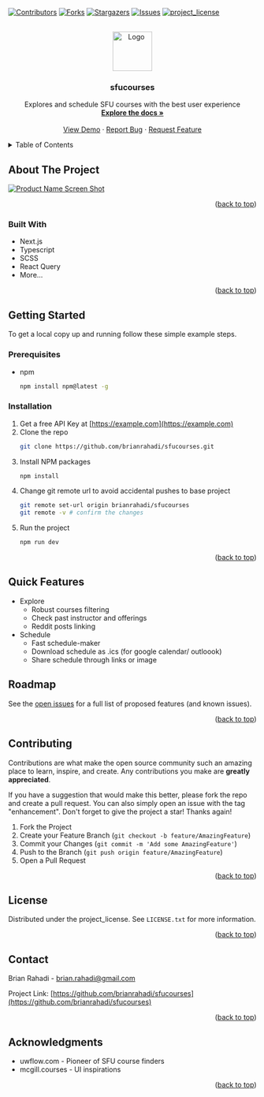 <a id="readme-top"></a>

<!-- PROJECT SHIELDS -->
<!--
*** I'm using markdown "reference style" links for readability.
*** Reference links are enclosed in brackets [ ] instead of parentheses ( ).
*** See the bottom of this document for the declaration of the reference variables
*** for contributors-url, forks-url, etc. This is an optional, concise syntax you may use.
*** https://www.markdownguide.org/basic-syntax/#reference-style-links
-->

[![Contributors][contributors-shield]][contributors-url]
[![Forks][forks-shield]][forks-url]
[![Stargazers][stars-shield]][stars-url]
[![Issues][issues-shield]][issues-url]
[![project_license][license-shield]][license-url]

<!-- PROJECT LOGO -->
<br />
<div align="center">
  <a href="https://github.com/brianrahadi/sfucourses">
    <img src="images/logo.png" alt="Logo" width="80" height="80">
  </a>

<h3 align="center">sfucourses</h3>

  <p align="center">
    Explores and schedule SFU courses with the best user experience
    <br />
    <a href="https://github.com/brianrahadi/sfucourses"><strong>Explore the docs »</strong></a>
    <br />
    <br />
    <a href="https://github.com/brianrahadi/sfucourses">View Demo</a>
    &middot;
    <a href="https://github.com/brianrahadi/sfucourses/issues/new?labels=bug&template=bug-report---.md">Report Bug</a>
    &middot;
    <a href="https://github.com/brianrahadi/sfucourses/issues/new?labels=enhancement&template=feature-request---.md">Request Feature</a>
  </p>
</div>

<!-- TABLE OF CONTENTS -->
<details>
  <summary>Table of Contents</summary>
  <ol>
    <li>
      <a href="#about-the-project">About The Project</a>
      <ul>
        <li><a href="#built-with">Built With</a></li>
      </ul>
    </li>
    <li><a href="#features">Features</a></li>
    <li>
      <a href="#getting-started">Getting Started</a>
      <ul>
        <li><a href="#prerequisites">Prerequisites</a></li>
        <li><a href="#installation">Installation</a></li>
      </ul>
    </li>
    <li><a href="#usage">Usage</a></li>
    <li><a href="#roadmap">Roadmap</a></li>
    <li><a href="#contributing">Contributing</a></li>
    <li><a href="#license">License</a></li>
    <li><a href="#contact">Contact</a></li>
    <li><a href="#acknowledgments">Acknowledgments</a></li>
  </ol>
</details>

<!-- ABOUT THE PROJECT -->

## About The Project

[![Product Name Screen Shot][product-screenshot]](https://example.com)

<p align="right">(<a href="#readme-top">back to top</a>)</p>

### Built With

- Next.js
- Typescript
- SCSS
- React Query
- More...

<p align="right">(<a href="#readme-top">back to top</a>)</p>

<!-- GETTING STARTED -->

## Getting Started

To get a local copy up and running follow these simple example steps.

### Prerequisites

- npm
  ```sh
  npm install npm@latest -g
  ```

### Installation

1. Get a free API Key at [https://example.com](https://example.com)
2. Clone the repo
   ```sh
   git clone https://github.com/brianrahadi/sfucourses.git
   ```
3. Install NPM packages
   ```sh
   npm install
   ```
4. Change git remote url to avoid accidental pushes to base project
   ```sh
   git remote set-url origin brianrahadi/sfucourses
   git remote -v # confirm the changes
   ```
5. Run the project
   ```sh
   npm run dev
   ```

<p align="right">(<a href="#readme-top">back to top</a>)</p>

## Quick Features

- Explore
  - Robust courses filtering
  - Check past instructor and offerings
  - Reddit posts linking
- Schedule
  - Fast schedule-maker
  - Download schedule as .ics (for google calendar/ outloook)
  - Share schedule through links or image

<!-- ROADMAP -->

## Roadmap

See the [open issues](https://github.com/brianrahadi/sfucourses/issues) for a full list of proposed features (and known issues).

<p align="right">(<a href="#readme-top">back to top</a>)</p>

<!-- CONTRIBUTING -->

## Contributing

Contributions are what make the open source community such an amazing place to learn, inspire, and create. Any contributions you make are **greatly appreciated**.

If you have a suggestion that would make this better, please fork the repo and create a pull request. You can also simply open an issue with the tag "enhancement".
Don't forget to give the project a star! Thanks again!

1. Fork the Project
2. Create your Feature Branch (`git checkout -b feature/AmazingFeature`)
3. Commit your Changes (`git commit -m 'Add some AmazingFeature'`)
4. Push to the Branch (`git push origin feature/AmazingFeature`)
5. Open a Pull Request

<p align="right">(<a href="#readme-top">back to top</a>)</p>

<!-- LICENSE -->

## License

Distributed under the project_license. See `LICENSE.txt` for more information.

<p align="right">(<a href="#readme-top">back to top</a>)</p>

<!-- CONTACT -->

## Contact

Brian Rahadi - brian.rahadi@gmail.com

Project Link: [https://github.com/brianrahadi/sfucourses](https://github.com/brianrahadi/sfucourses)

<p align="right">(<a href="#readme-top">back to top</a>)</p>

<!-- ACKNOWLEDGMENTS -->

## Acknowledgments

- uwflow.com - Pioneer of SFU course finders
- mcgill.courses - UI inspirations

<p align="right">(<a href="#readme-top">back to top</a>)</p>

<!-- MARKDOWN LINKS & IMAGES -->
<!-- https://www.markdownguide.org/basic-syntax/#reference-style-links -->

[contributors-shield]: https://img.shields.io/github/contributors/brianrahadi/sfucourses.svg?style=for-the-badge
[contributors-url]: https://github.com/brianrahadi/sfucourses/graphs/contributors
[forks-shield]: https://img.shields.io/github/forks/brianrahadi/sfucourses.svg?style=for-the-badge
[forks-url]: https://github.com/brianrahadi/sfucourses/network/members
[stars-shield]: https://img.shields.io/github/stars/brianrahadi/sfucourses.svg?style=for-the-badge
[stars-url]: https://github.com/brianrahadi/sfucourses/stargazers
[issues-shield]: https://img.shields.io/github/issues/brianrahadi/sfucourses.svg?style=for-the-badge
[issues-url]: https://github.com/brianrahadi/sfucourses/issues
[license-shield]: https://img.shields.io/github/license/brianrahadi/sfucourses.svg?style=for-the-badge
[license-url]: https://github.com/brianrahadi/sfucourses/blob/master/LICENSE.txt
[product-screenshot]: images/screenshot.png
[Next.js]: https://img.shields.io/badge/next.js-000000?style=for-the-badge&logo=nextdotjs&logoColor=white
[Next-url]: https://nextjs.org/
[React.js]: https://img.shields.io/badge/React-20232A?style=for-the-badge&logo=react&logoColor=61DAFB
[React-url]: https://reactjs.org/
[Vue.js]: https://img.shields.io/badge/Vue.js-35495E?style=for-the-badge&logo=vuedotjs&logoColor=4FC08D
[Vue-url]: https://vuejs.org/
[Angular.io]: https://img.shields.io/badge/Angular-DD0031?style=for-the-badge&logo=angular&logoColor=white
[Angular-url]: https://angular.io/
[Svelte.dev]: https://img.shields.io/badge/Svelte-4A4A55?style=for-the-badge&logo=svelte&logoColor=FF3E00
[Svelte-url]: https://svelte.dev/
[Laravel.com]: https://img.shields.io/badge/Laravel-FF2D20?style=for-the-badge&logo=laravel&logoColor=white
[Laravel-url]: https://laravel.com
[Bootstrap.com]: https://img.shields.io/badge/Bootstrap-563D7C?style=for-the-badge&logo=bootstrap&logoColor=white
[Bootstrap-url]: https://getbootstrap.com
[JQuery.com]: https://img.shields.io/badge/jQuery-0769AD?style=for-the-badge&logo=jquery&logoColor=white
[JQuery-url]: https://jquery.com
